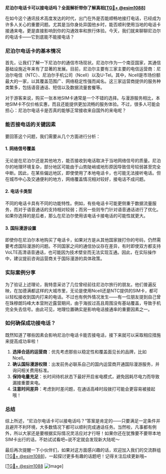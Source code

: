 **尼泊尔电话卡可以接电话吗？全面解析带你了解真相[[TG💪+ @esim1088](https://t.me/s/esim1088)]**

在如今这个通讯技术高度发达的时代，出门在外是否能顺畅地接打电话，已经成为许多人关心的重要问题。尤其是当你身处异国他乡时，能否顺利使用当地的电话卡接通来电，更是直接影响到你的沟通效率和旅行体验。今天，我们就来聊聊尼泊尔的电话卡——它到底能不能接电话？

### 尼泊尔电话卡的基本情况

首先，让我们了解一下尼泊尔的通信市场现状。尼泊尔作为一个南亚国家，其通信基础设施近年来有了显著的发展。目前，尼泊尔主要有三家主要的电信运营商：尼泊尔电信（NTC）、尼泊尔手机公司（Ncell）以及U-Tel。其中，Ncell是市场份额最大的一家，以其覆盖范围广、网络稳定性强而闻名。这三家运营商提供的服务种类繁多，包括语音通话、短信以及数据流量套餐等。

对于游客来说，购买一张本地SIM卡通常是一个不错的选择。与漫游服务相比，本地SIM卡不仅价格实惠，而且还能提供更加流畅的服务体验。不过，很多人可能会担心：尼泊尔电话卡是否真的能够正常接收来自国外的来电呢？

### 能否接电话的关键因素

要回答这个问题，我们需要从几个方面进行分析：

#### 1. 网络信号覆盖

无论是在尼泊尔还是其他地方，能否接收到电话取决于当地网络信号的质量。尼泊尔的地理环境复杂，部分地区可能由于山势陡峭或地形原因导致信号较弱甚至完全中断。因此，在某些偏远地区，即使使用了本地电话卡，也可能无法接听电话。但在城市中心及交通便利的地方，网络覆盖情况相对较好，接电话不成问题。

#### 2. 电话卡类型

不同的电话卡具有不同的功能特性。例如，有些电话卡可能更侧重于数据流量服务，而对于语音通话的支持相对较弱；而另一些则专门针对语音通话进行了优化。如果你选择的是后者，那么在尼泊尔使用该电话卡接电话的可能性就更大。

#### 3. 国际漫游设置

即使你在尼泊尔本地购买了电话卡，如果对方是从其他国家拨打你的号码，仍然需要考虑国际漫游的问题。不同国家之间的通信协议存在差异，有时即使双方都支持VoLTE高清语音通话，也可能因为技术壁垒而无法实现互通。因此，在实际操作中，建议提前咨询运营商关于国际漫游的具体政策。

### 实际案例分享

为了验证上述理论，我特意采访了几位曾经前往尼泊尔旅行的朋友。他们普遍反映，在加德满都这样的大城市里，无论是使用Ncell还是NTC提供的SIM卡，都可以轻松接收到国内打来的电话。不过也有例外情况发生——有一位朋友提到自己曾在珠穆朗玛峰大本营附近露营期间，由于海拔过高且周围没有基站覆盖，导致手机完全失去信号。由此可见，地理位置确实是影响电话接通率的重要因素之一。

### 如何确保成功接电话？

既然知道了哪些因素会影响尼泊尔电话卡能否接电话，接下来就可以采取相应措施来提高成功率啦！

1. **选择合适的运营商**：优先考虑那些以稳定性和覆盖面见长的品牌，比如Ncell。
2. **确认国际漫游权限**：出发前务必联系自己的国内运营商开通国际漫游服务，并询问相关费用标准。
3. **保持电量充足**：长时间待机状态下最好开启省电模式，避免因耗尽电力而导致漏接重要来电。
4. **注意时间差异**：考虑到时差问题，在通话高峰时段拨打可能会更容易被接起哦！

### 总结

综上所述，“尼泊尔电话卡可以接电话吗？”答案是肯定的——只要满足一定条件并且避开不利环境，大多数情况下都可以顺利完成通话任务。当然啦，凡事都有例外，所以大家还是要根据实际情况灵活应对才行呀！如果你还在犹豫要不要带本地SIM卡出行的话，不妨试试看吧~说不定就会发现新大陆呢～

最后再次提醒一下小伙伴们，如果对这方面感兴趣的话，欢迎加入我们的交流群组[[TG💪+ @esim1088](https://t.me/s/esim1088)]，一起探讨更多有趣的话题吧！记得关注后续更新哦~

[[TG💪+ @esim1088](https://t.me/s/esim1088) ![Image](https://i.postimg.cc/4NQfJmqS/Snipaste-2025-05-13-00-14-12.png)]